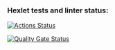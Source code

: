 ### Hexlet tests and linter status:
[![Actions Status](https://github.com/greek-n-chic/frontend-project-44/actions/workflows/hexlet-check.yml/badge.svg)](https://github.com/greek-n-chic/frontend-project-44/actions)

[![Quality Gate Status](https://sonarcloud.io/api/project_badges/measure?project=greek-n-chic_frontend-project-44&metric=alert_status)](https://sonarcloud.io/summary/new_code?id=greek-n-chic_frontend-project-44)
